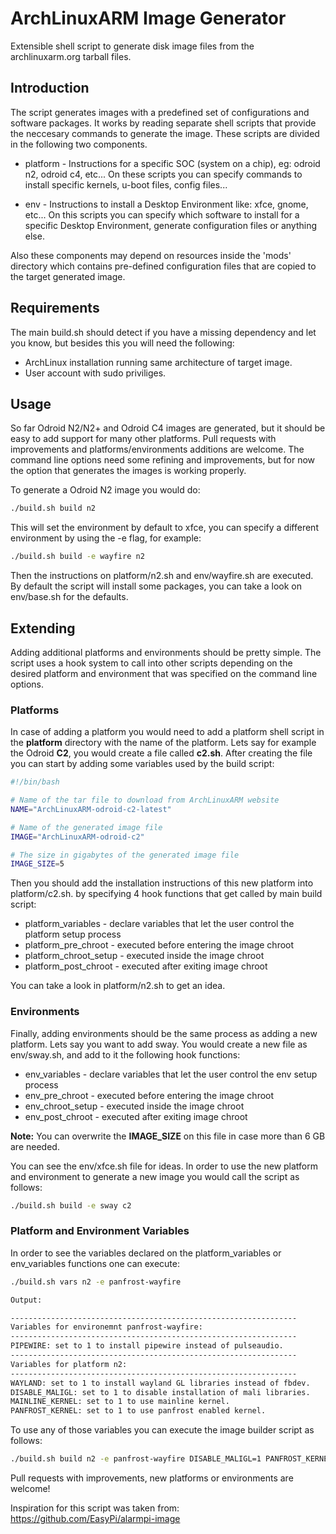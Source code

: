 # ArchLinuxARM Image Generator

Extensible shell script to generate disk image files from the
archlinuxarm.org tarball files.

## Introduction

The script generates images with a predefined set of configurations
and software packages. It works by reading separate shell scripts
that provide the neccesary commands to generate the image. These
scripts are divided in the following two components.

* platform - Instructions for a specific SOC (system on a chip), eg:
  odroid n2, odroid c4, etc... On these scripts you can specify
  commands to install specific kernels, u-boot files, config files...

* env - Instructions to install a Desktop Environment like: xfce,
  gnome, etc... On this scripts you can specify which software to
  install for a specific Desktop Environment, generate configuration
  files or anything else.

Also these components may depend on resources inside the 'mods'
directory which contains pre-defined configuration files that are
copied to the target generated image.

## Requirements

The main build.sh should detect if you have a missing dependency and
let you know, but besides this you will need the following:

* ArchLinux installation running same architecture of target image.
* User account with sudo priviliges.

## Usage

So far Odroid N2/N2+ and Odroid C4 images are generated, but it should
be easy to add support for many other platforms. Pull requests with
improvements and platforms/environments additions are welcome. The
command line options need some refining and improvements, but for now
the option that generates the images is working properly.

To generate a Odroid N2 image you would do:

```sh
./build.sh build n2
```

This will set the environment by default to xfce, you can specify
a different environment by using the -e flag, for example:

```sh
./build.sh build -e wayfire n2
```

Then the instructions on platform/n2.sh and env/wayfire.sh are
executed. By default the script will install some packages, you can
take a look on env/base.sh for the defaults.

## Extending

Adding additional platforms and environments should be pretty simple.
The script uses a hook system to call into other scripts depending
on the desired platform and environment that was specified on the
command line options.

### Platforms

In case of adding a platform you would need to add a platform shell
script in the **platform** directory with the name of the platform.
Lets say for example the Odroid **C2**, you would create a file called
**c2.sh**. After creating the file you can start by adding some variables
used by the build script:

```sh
#!/bin/bash

# Name of the tar file to download from ArchLinuxARM website
NAME="ArchLinuxARM-odroid-c2-latest"

# Name of the generated image file
IMAGE="ArchLinuxARM-odroid-c2"

# The size in gigabytes of the generated image file
IMAGE_SIZE=5
```

Then you should add the installation instructions of this new platform
into platform/c2.sh. by specifying 4 hook functions that get called
by main build script:

* platform_variables - declare variables that let the user control the platform setup process
* platform_pre_chroot - executed before entering the image chroot
* platform_chroot_setup - executed inside the image chroot
* platform_post_chroot - executed after exiting image chroot

You can take a look in platform/n2.sh to get an idea.

### Environments

Finally, adding environments should be the same process as adding a
new platform. Lets say you want to add sway. You would create a new
file as env/sway.sh, and add to it the following hook functions:

* env_variables - declare variables that let the user control the env setup process
* env_pre_chroot - executed before entering the image chroot
* env_chroot_setup - executed inside the image chroot
* env_post_chroot - executed after exiting image chroot

**Note:** You can overwrite the **IMAGE_SIZE** on this file in case
more than 6 GB are needed.

You can see the env/xfce.sh file for ideas. In order to use the new
platform and environment to generate a new image you would call the
script as follows:

```sh
./build.sh build -e sway c2
```

### Platform and Environment Variables

In order to see the variables declared on the platform_variables or
env_variables functions one can execute:

```sh
./build.sh vars n2 -e panfrost-wayfire

Output:

----------------------------------------------------------------
Variables for environemnt panfrost-wayfire:
----------------------------------------------------------------
PIPEWIRE: set to 1 to install pipewire instead of pulseaudio.
----------------------------------------------------------------
Variables for platform n2:
----------------------------------------------------------------
WAYLAND: set to 1 to install wayland GL libraries instead of fbdev.
DISABLE_MALIGL: set to 1 to disable installation of mali libraries.
MAINLINE_KERNEL: set to 1 to use mainline kernel.
PANFROST_KERNEL: set to 1 to use panfrost enabled kernel.
```

To use any of those variables you can execute the image builder script
as follows:

```sh
./build.sh build n2 -e panfrost-wayfire DISABLE_MALIGL=1 PANFROST_KERNEL=1
```

Pull requests with improvements, new platforms or environments are
welcome!

Inspiration for this script was taken from:
https://github.com/EasyPi/alarmpi-image
